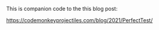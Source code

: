 This is companion code to the this blog post:

https://codemonkeyprojectiles.com/blog/2021/PerfectTest/

